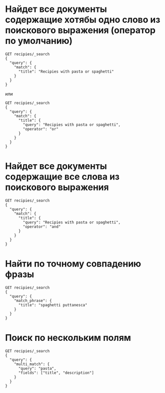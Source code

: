 # Найдет все документы содержащие хотябы одно слово из поискового выражения (оператор по умолчанию)

~~~
GET recipies/_search
{
  "query": {
    "match": {
      "title": "Recipies with pasta or spaghetti"
    }
  }
}
~~~

или

~~~
GET recipies/_search
{
  "query": {
    "match": {
      "title": {
        "query": "Recipies with pasta or spaghetti",
        "operator": "or"
      }
    }
  }
}
~~~

# Найдет все документы содержащие все слова из поискового выражения

~~~
GET recipies/_search
{
  "query": {
    "match": {
      "title": {
        "query": "Recipies with pasta or spaghetti",
        "operator": "and"
      }
    }
  }
}
~~~

# Найти по точному совпадению фразы

~~~
GET recipies/_search
{
  "query": {
    "match_phrase": {
      "title": "spaghetti puttanesca"
    }
  }
}
~~~

# Поиск по нескольким полям

~~~
GET recipies/_search
{
  "query": {
    "multi_match": {
      "query": "pasta",
      "fields": ["title", "description"]
    }
  }
}
~~~
